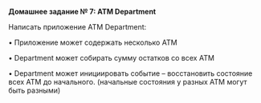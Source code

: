 <b>Домашнее задание № 7:
ATM Department</b>

Написать приложение ATM Department:

• Приложение может содержать несколько ATM

• Department может собирать сумму остатков со всех ATM

• Department может инициировать событие – восстановить состояние всех ATM до начального.
(начальные состояния у разных ATM могут быть разными)